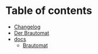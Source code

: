 # Table of contents

* [Changelog](README.md)
* [Der Brautomat](readme.md)
* [docs](docs/README.md)
  * [Brautomat](docs/index.md)
